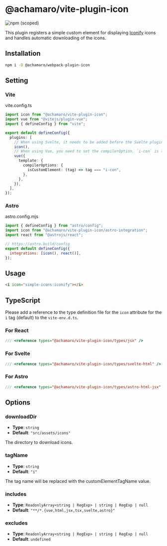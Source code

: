 # @achamaro/vite-plugin-icon

![npm (scoped)](https://img.shields.io/npm/v/@achamaro/webpack-plugin-icon)

[Iconify]: https://iconify.design/

This plugin registers a simple custom element for displaying [Iconify] icons and handles automatic downloading of the icons.

## Installation

```sh
npm i -D @achamaro/webpack-plugin-icon
```

## Setting

### Vite

vite.config.ts

```typescript
import icon from "@achamaro/vite-plugin-icon";
import vue from "@vitejs/plugin-vue";
import { defineConfig } from "vite";

export default defineConfig({
  plugins: [
    // When using Svelte, it needs to be added before the Svelte plugin
    icon(),
    // When using Vue, you need to set the compilerOption. `i-con` is the default value for `options.customElementTagName`.
    vue({
      template: {
        compilerOptions: {
          isCustomElement: (tag) => tag === "i-con",
        },
      },
    }),
  ],
});
```

### Astro

astro.config.mjs

```javascript
import { defineConfig } from "astro/config";
import icon from "@achamaro/vite-plugin-icon/astro-integration";
import react from "@astrojs/react";

// https://astro.build/config
export default defineConfig({
  integrations: [icon(), react()],
});
```

## Usage

```html
<i icon="simple-icons:iconify"></i>
```

## TypeScript

Please add a reference to the type definition file for the `icon` attribute for the `i` tag (default) to the `vite-env.d.ts`.

### For React

```ts
/// <reference types="@achamaro/vite-plugin-icon/types/jsx" />
```

### For Svelte

```ts
/// <reference types="@achamaro/vite-plugin-icon/types/svelte-html" />
```

### For Astro

```ts
/// <reference types="@achamaro/vite-plugin-icon/types/astro-html-jsx" />
```

## Options

### downloadDir

- **Type**: `string`
- **Default**: `"src/assets/icons"`

The directory to download icons.

### tagName

- **Type**: `string`
- **Default**: `"i"`

The tag name will be replaced with the customElementTagName value.

### includes

- **Type**: `ReadonlyArray<string | RegExp> | string | RegExp | null`
- **Default**: `"**/*.{vue,html,jsx,tsx,svelte,astro}"`

### excludes

- **Type**: `ReadonlyArray<string | RegExp> | string | RegExp | null`
- **Default**: `undefined`
